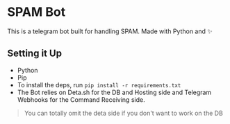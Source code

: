 # SPAM Bot

This is a telegram bot built for handling SPAM. Made with Python and :sparkles:

## Setting it Up

- Python
- Pip
- To install the deps, run `pip install -r requirements.txt`
- The Bot relies on Deta.sh for the DB and Hosting side and Telegram Webhooks for the Command Receiving side.

> You can totally omit the deta side if you don't want to work on the DB

